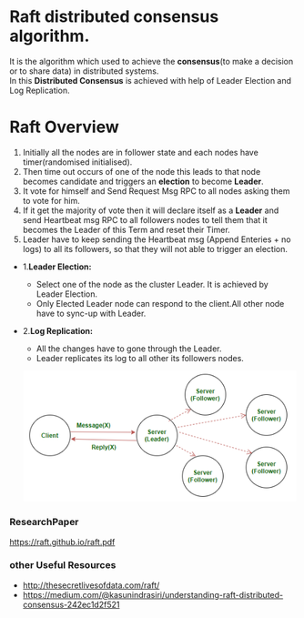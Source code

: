 Raft distributed consensus algorithm.
==
It is the algorithm which used to achieve the **consensus**(to make a decision or to share data) in distributed systems.<br>
In this **Distributed Consensus** is achieved with help of Leader Election and Log Replication.

Raft Overview
====
1.  Initially all the nodes are in follower state and each nodes have timer(randomised initialised).
2.  Then time out occurs of one of the node this leads to that node becomes candidate and triggers an **election** to become **Leader**.
3.  It vote for himself and Send Request Msg RPC to all nodes asking them to vote for him.
4.  If it get the majority of vote then it will declare itself as a **Leader** and send Heartbeat msg RPC to all followers nodes to tell them that it becomes the Leader of this Term and reset their Timer.
4.  Leader have to keep sending the Heartbeat msg (Append Enteries + no logs) to all its followers, so that they will not able to trigger an election.

* 1.**Leader Election:**
    * Select one of the node as the cluster Leader. It is achieved by Leader Election.
    * Only Elected Leader node can respond to the client.All other node have to sync-up with Leader.
* 2.**Log Replication:**
    * All the changes have to gone through the Leader.
    * Leader replicates its log to all other its followers nodes.

   ![RAFT](raft.png)



### ResearchPaper
https://raft.github.io/raft.pdf

### other Useful Resources
- http://thesecretlivesofdata.com/raft/
- https://medium.com/@kasunindrasiri/understanding-raft-distributed-consensus-242ec1d2f521
